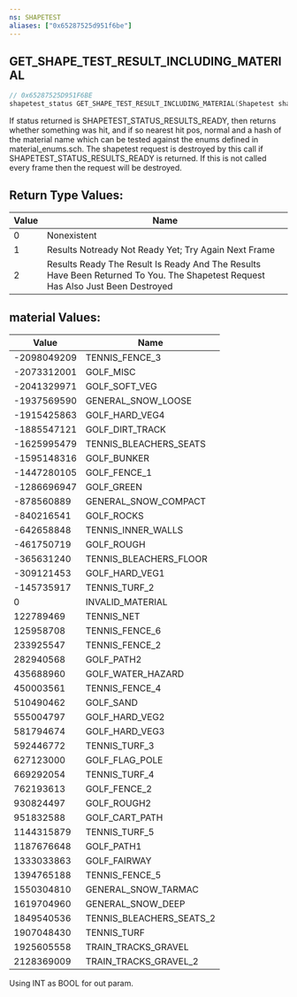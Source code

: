 ```yaml
---
ns: SHAPETEST
aliases: ["0x65287525d951f6be"]
---
```

## GET_SHAPE_TEST_RESULT_INCLUDING_MATERIAL

```c
// 0x65287525D951F6BE
shapetest_status GET_SHAPE_TEST_RESULT_INCLUDING_MATERIAL(Shapetest shapetest, int bHitSomething, Vector3 vPs, Vector3 vNormal, int material, Entity entity);
```

If status returned is SHAPETEST_STATUS_RESULTS_READY, then returns whether something was hit, and if so nearest hit pos, normal and a hash of the material name which can be tested against the enums defined in material_enums.sch.
The shapetest request is destroyed by this call if SHAPETEST_STATUS_RESULTS_READY is returned. If this is not called every frame then the request will be destroyed.

## Return Type Values:
| Value | Name |
| --- | --- |
| 0 | Nonexistent |
| 1 | Results Notready Not Ready Yet; Try Again Next Frame |
| 2 | Results Ready The Result Is Ready And The Results Have Been Returned To You. The Shapetest Request Has Also Just Been Destroyed |


## material Values:
| Value | Name |
| --- | --- |
| -2098049209 | TENNIS_FENCE_3 |
| -2073312001 | GOLF_MISC |
| -2041329971 | GOLF_SOFT_VEG |
| -1937569590 | GENERAL_SNOW_LOOSE |
| -1915425863 | GOLF_HARD_VEG4 |
| -1885547121 | GOLF_DIRT_TRACK |
| -1625995479 | TENNIS_BLEACHERS_SEATS |
| -1595148316 | GOLF_BUNKER |
| -1447280105 | GOLF_FENCE_1 |
| -1286696947 | GOLF_GREEN |
| -878560889 | GENERAL_SNOW_COMPACT |
| -840216541 | GOLF_ROCKS |
| -642658848 | TENNIS_INNER_WALLS |
| -461750719 | GOLF_ROUGH |
| -365631240 | TENNIS_BLEACHERS_FLOOR |
| -309121453 | GOLF_HARD_VEG1 |
| -145735917 | TENNIS_TURF_2 |
| 0 | INVALID_MATERIAL |
| 122789469 | TENNIS_NET |
| 125958708 | TENNIS_FENCE_6 |
| 233925547 | TENNIS_FENCE_2 |
| 282940568 | GOLF_PATH2 |
| 435688960 | GOLF_WATER_HAZARD |
| 450003561 | TENNIS_FENCE_4 |
| 510490462 | GOLF_SAND |
| 555004797 | GOLF_HARD_VEG2 |
| 581794674 | GOLF_HARD_VEG3 |
| 592446772 | TENNIS_TURF_3 |
| 627123000 | GOLF_FLAG_POLE |
| 669292054 | TENNIS_TURF_4 |
| 762193613 | GOLF_FENCE_2 |
| 930824497 | GOLF_ROUGH2 |
| 951832588 | GOLF_CART_PATH |
| 1144315879 | TENNIS_TURF_5 |
| 1187676648 | GOLF_PATH1 |
| 1333033863 | GOLF_FAIRWAY |
| 1394765188 | TENNIS_FENCE_5 |
| 1550304810 | GENERAL_SNOW_TARMAC |
| 1619704960 | GENERAL_SNOW_DEEP |
| 1849540536 | TENNIS_BLEACHERS_SEATS_2 |
| 1907048430 | TENNIS_TURF |
| 1925605558 | TRAIN_TRACKS_GRAVEL |
| 2128369009 | TRAIN_TRACKS_GRAVEL_2 |


Using INT as BOOL for out param.

